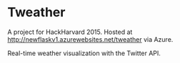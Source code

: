 # Tweather
A project for HackHarvard 2015. Hosted at http://newflaskv1.azurewebsites.net/tweather via Azure.

Real-time weather visualization with the Twitter API.
